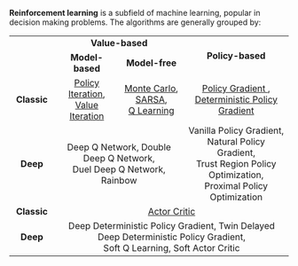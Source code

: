 **Reinforcement learning** is a subfield of machine learning, popular in decision making problems. The algorithms are generally grouped by:

<table class="table-centering">
    <tr>
        <td style="text-align: center; vertical-align: middle; width: 100px"> </td>
        <td style="text-align: center; vertical-align: middle; width: 400px" colspan="2"> <b>Value-based</b> </td>
        <td style="text-align: center; vertical-align: middle; width: 400px" rowspan="2"> <b>Policy-based</b> </td>
    </tr>
    <tr>
        <td style="text-align: center; vertical-align: middle; width: 100px"> </td>
        <td style="text-align: center; vertical-align: middle; width: 200px"> <b>Model-based</b> </td>
        <td style="text-align: center; vertical-align: middle; width: 200px"> <b>Model-free</b> </td>
    </tr>
    <tr>
        <td style="text-align: center; vertical-align: middle; width: 100px">
            <b>Classic</b>
        </td>
        <td style="text-align: center; vertical-align: middle; width: 200px">
            <a href="/posts/machine_learning/decision_1_value_based_reinforcement_learning/#policy-iteration">Policy Iteration</a>,
            <br>
            <a href="/posts/machine_learning/decision_1_value_based_reinforcement_learning/#value-iteration">Value Iteration</a>
        </td>
        <td style="text-align: center; vertical-align: middle; width: 200px">
            <a href="/posts/machine_learning/decision_1_value_based_reinforcement_learning/#policy-evaluation">Monte Carlo</a>,
            <a href="/posts/machine_learning/decision_1_value_based_reinforcement_learning/#sarsa">SARSA</a>,
            <br>
            <a href="/posts/machine_learning/decision_1_value_based_reinforcement_learning/#q-learning">Q Learning</a>
        </td>
        <td style="text-align: center; vertical-align: middle; width: 400px">
            <a href="/posts/machine_learning/decision_2_policy_based_reinforcement_learning/#policy-gradient">
                Policy Gradient
            </a>,
            <a href="/posts/machine_learning/decision_2_policy_based_reinforcement_learning/#deterministic-policy-gradient">
                Deterministic Policy Gradient
            </a>
        </td>
    </tr>
    <tr>
        <td style="text-align: center; vertical-align: middle; width: 100px">
            <b>Deep</b>
        </td>
        <td style="text-align: center; vertical-align: middle; width: 400px" colspan="2">
            Deep Q Network, Double Deep Q Network,
            <br>
            Duel Deep Q Network, Rainbow
        </td>
        <td style="text-align: center; vertical-align: middle; width: 400px">
            Vanilla Policy Gradient, Natural Policy Gradient,
            <br>
            Trust Region Policy Optimization,
            <br>
            Proximal Policy Optimization
        </td>
    </tr>
    <tr>
        <td style="text-align: center; vertical-align: middle; width: 100px">
            <b>Classic</b>
        </td>
        <td style="text-align: center; vertical-align: middle; width: 1000px" colspan="4">
            <a href="/posts/machine_learning/decision_2_policy_based_reinforcement_learning/#actor-critic">Actor Critic</a>
        </td>
    </tr>
    <tr>
        <td style="text-align: center; vertical-align: middle; width: 100px">
            <b>Deep</b>
        </td>
        <td style="text-align: center; vertical-align: middle; width: 1000px" colspan="4">
            Deep Deterministic Policy Gradient, Twin Delayed Deep Deterministic Policy Gradient,
            <br>
            Soft Q Learning, Soft Actor Critic
        </td>
    </tr>
</table>
